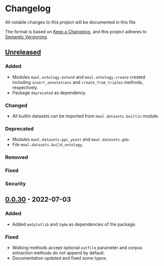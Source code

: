 # Changelog

All notable changes to this project will be documented in this file.

The format is based on [Keep a Changelog](https://keepachangelog.com/en/1.0.0/),
and this project adheres to [Semantic Versioning](https://semver.org/spec/v2.0.0.html).

## [Unreleased]

### Added
- Modules `mowl.ontology.extend` and `mowl.ontology.create` created including `insert_annotations` and `create_from_triples` methods, respectively.
- Package `deprecated` as dependency.
### Changed
- All builtin datasets can be imported from `mowl.datasets.builtin` module.
### Deprecated
- Modules `mowl.datasets.ppi_yeast` and `mowl.datasets.gda`.
- File `mowl.datasets.build_ontology`.
### Removed
### Fixed
### Security

## [0.0.30] - 2022-07-03
### Added
- Added `matplotlib` and `tqdm` as dependencies of the package.

### Fixed
- Walking methods accept optional `outfile` parameter and corpus extraction methods do not append by default.
- Documentation updated and fixed some typos.

[unreleased]: https://github.com/bio-ontology-research-group/mowl/compare/v0.0.30...HEAD
[0.0.30]: https://github.com/bio-ontology-research-group/mowl/releases/tag/v0.0.30
